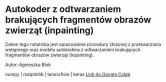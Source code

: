 # Autokoder z odtwarzaniem brakujących fragmentów obrazów zwierząt (inpainting)
Celem tego notatnika jest opracowanie procedury złożonej z przetwarzania wstępnego oraz modelu autokodera z odtwarzaniem brakujących fragmentów obrazów zwierząt (inpainting).

Autor: Agnieszka Blok

numpy | matplotlib | tensorflow | keras
[Link do Google Colab](https://colab.research.google.com/drive/1jCBc5Q7kFom4dYtt3FTt-MJGKOdjzbUx#scrollTo=rhEtdMPixzLv)
